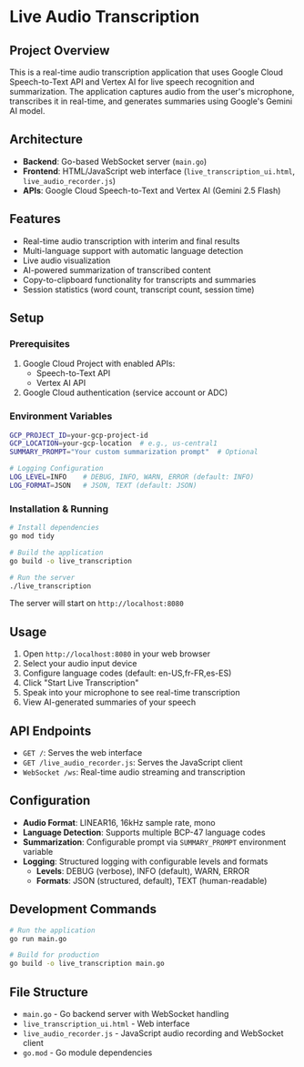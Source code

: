 # Live Audio Transcription

## Project Overview

This is a real-time audio transcription application that uses Google Cloud Speech-to-Text API and Vertex AI for live speech recognition and summarization. The application captures audio from the user's microphone, transcribes it in real-time, and generates summaries using Google's Gemini AI model.

## Architecture

- **Backend**: Go-based WebSocket server (`main.go`)
- **Frontend**: HTML/JavaScript web interface (`live_transcription_ui.html`, `live_audio_recorder.js`)
- **APIs**: Google Cloud Speech-to-Text and Vertex AI (Gemini 2.5 Flash)

## Features

- Real-time audio transcription with interim and final results
- Multi-language support with automatic language detection
- Live audio visualization
- AI-powered summarization of transcribed content
- Copy-to-clipboard functionality for transcripts and summaries
- Session statistics (word count, transcript count, session time)

## Setup

### Prerequisites

1. Google Cloud Project with enabled APIs:
   - Speech-to-Text API
   - Vertex AI API
2. Google Cloud authentication (service account or ADC)

### Environment Variables

```bash
GCP_PROJECT_ID=your-gcp-project-id
GCP_LOCATION=your-gcp-location  # e.g., us-central1
SUMMARY_PROMPT="Your custom summarization prompt"  # Optional

# Logging Configuration
LOG_LEVEL=INFO    # DEBUG, INFO, WARN, ERROR (default: INFO)
LOG_FORMAT=JSON   # JSON, TEXT (default: JSON)
```

### Installation & Running

```bash
# Install dependencies
go mod tidy

# Build the application
go build -o live_transcription

# Run the server
./live_transcription
```

The server will start on `http://localhost:8080`

## Usage

1. Open `http://localhost:8080` in your web browser
2. Select your audio input device
3. Configure language codes (default: en-US,fr-FR,es-ES)
4. Click "Start Live Transcription"
5. Speak into your microphone to see real-time transcription
6. View AI-generated summaries of your speech

## API Endpoints

- `GET /`: Serves the web interface
- `GET /live_audio_recorder.js`: Serves the JavaScript client
- `WebSocket /ws`: Real-time audio streaming and transcription

## Configuration

- **Audio Format**: LINEAR16, 16kHz sample rate, mono
- **Language Detection**: Supports multiple BCP-47 language codes
- **Summarization**: Configurable prompt via `SUMMARY_PROMPT` environment variable
- **Logging**: Structured logging with configurable levels and formats
  - **Levels**: DEBUG (verbose), INFO (default), WARN, ERROR
  - **Formats**: JSON (structured, default), TEXT (human-readable)

## Development Commands

```bash
# Run the application
go run main.go

# Build for production
go build -o live_transcription main.go
```

## File Structure

- `main.go` - Go backend server with WebSocket handling
- `live_transcription_ui.html` - Web interface
- `live_audio_recorder.js` - JavaScript audio recording and WebSocket client
- `go.mod` - Go module dependencies